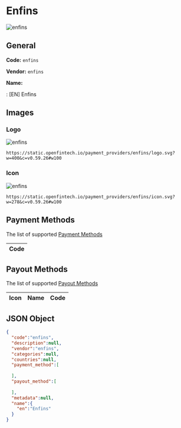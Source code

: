 
# Enfins 
![enfins](https://static.openfintech.io/payment_providers/enfins/logo.svg?w=400&c=v0.59.26#w100)  

## General 
 
**Code:** `enfins` 
 
**Vendor:** `enfins` 
 
**Name:** 
 
:	[EN] Enfins 
 

## Images 

### Logo 
 
![enfins](https://static.openfintech.io/payment_providers/enfins/logo.svg?w=400&c=v0.59.26#w100)  

```
https://static.openfintech.io/payment_providers/enfins/logo.svg?w=400&c=v0.59.26#w100
```  

### Icon 
 
![enfins](https://static.openfintech.io/payment_providers/enfins/icon.svg?w=278&c=v0.59.26#w100)  

```
https://static.openfintech.io/payment_providers/enfins/icon.svg?w=278&c=v0.59.26#w100
```  

## Payment Methods 
 
The list of supported [Payment Methods](#) 

|Code| 
|:---| 
 

## Payout Methods 
 
The list of supported [Payout Methods](#) 

|Icon|Name|Code| 
|:---:|:---:|:---:| 
 

## JSON Object 

```json
{
  "code":"enfins",
  "description":null,
  "vendor":"enfins",
  "categories":null,
  "countries":null,
  "payment_method":[
    
  ],
  "payout_method":[
    
  ],
  "metadata":null,
  "name":{
    "en":"Enfins"
  }
}
```  
